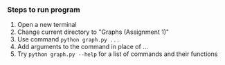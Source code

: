 ### Steps to run program
1. Open a new terminal
2. Change current directory to "Graphs (Assignment 1)"
3. Use command `python graph.py ...`
4. Add arguments to the command in place of ...
5. Try `python graph.py --help` for a list of commands and their functions
